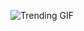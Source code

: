 
<!-- GIF_SECTION -->
![Trending GIF](https://media2.giphy.com/media/v1.Y2lkPThiYjIxNzcycmUzOHVudHUybTQyenpwZmV6MDhzeHN1ZXJ2Y3FmdzA1M3J5YzV4ZCZlcD12MV9naWZzX3NlYXJjaCZjdD1n/An7V0fylHZKGYd7dxw/giphy.gif)
<!-- END_GIF_SECTION -->
